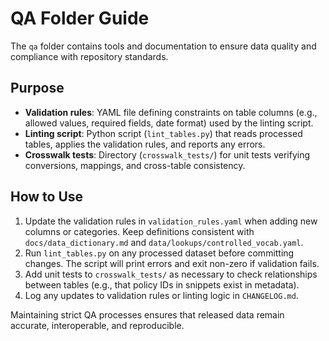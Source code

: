 # QA Folder Guide

The `qa` folder contains tools and documentation to ensure data quality and compliance with repository standards.

## Purpose

- **Validation rules**: YAML file defining constraints on table columns (e.g., allowed values, required fields, date format) used by the linting script.
- **Linting script**: Python script (`lint_tables.py`) that reads processed tables, applies the validation rules, and reports any errors.
- **Crosswalk tests**: Directory (`crosswalk_tests/`) for unit tests verifying conversions, mappings, and cross-table consistency.

## How to Use

1. Update the validation rules in `validation_rules.yaml` when adding new columns or categories. Keep definitions consistent with `docs/data_dictionary.md` and `data/lookups/controlled_vocab.yaml`.
2. Run `lint_tables.py` on any processed dataset before committing changes. The script will print errors and exit non-zero if validation fails.
3. Add unit tests to `crosswalk_tests/` as necessary to check relationships between tables (e.g., that policy IDs in snippets exist in metadata).
4. Log any updates to validation rules or linting logic in `CHANGELOG.md`.

Maintaining strict QA processes ensures that released data remain accurate, interoperable, and reproducible.
